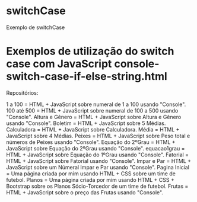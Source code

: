 # switchCase
Exemplo de switchCase

<h1>Exemplos de utilização do switch case com JavaScript console-switch-case-if-else-string.html</h1>

Repositórios:

1 a 100 = HTML + JavaScript sobre numeral de 1 a 100 usando "Console".
100 até 500 = HTML + JavaScript sobre numeral de 100 a 500 usando "Console".
Altura e Gênero = HTML + JavaScript sobre Altura e Gênero usando "Console".
Boletim = HTML + JavaScript sobre 5 Médias.
Calculadora = HTML + JavaScript sobre Calculadora.
Média = HTML + JavaScript sobre 4 Médias.
Peixes = HTML + JavaScript sobre Peso total e números de Peixes usando "Console".
Equação do 2ºGrau = HTML + JavaScript sobre Equação do 2ºGrau usando "Console".
equacao1grau = HTML + JavaScript sobre Equação do 1ºGrau usando "Console".
Fatorial = HTML + JavaScript sobre Fatorial usando "Console".
Impar e Par = HTML + JavaScript sobre um Númeral Impar e Par usando "Console".
Pagina Inicial = Uma página criada por mim usando HTML + CSS sobre um time de futebol.
Planos = Uma página criada por mim usando HTML + CSS + Bootstrap sobre os Planos Sócio-Torcedor de um time de futebol.
Frutas = HTML + JavaScript sobre o preço das Frutas usando "Console".

